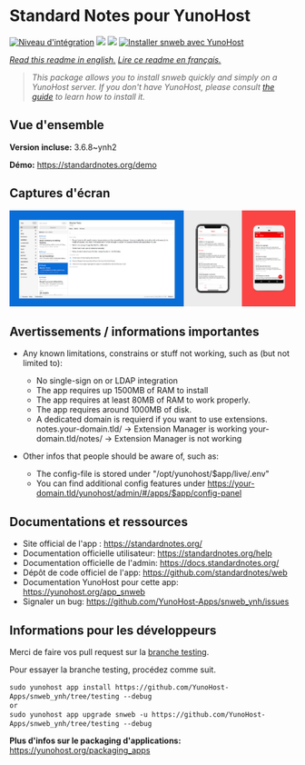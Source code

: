 # Standard Notes pour YunoHost

[![Niveau d'intégration](https://dash.yunohost.org/integration/snweb.svg)](https://dash.yunohost.org/appci/app/snweb) ![](https://ci-apps.yunohost.org/ci/badges/snweb.status.svg)  ![](https://ci-apps.yunohost.org/ci/badges/snweb.maintain.svg)
[![Installer snweb avec YunoHost](https://install-app.yunohost.org/install-with-yunohost.svg)](https://install-app.yunohost.org/?app=snweb)

*[Read this readme in english.](./README.md)*
*[Lire ce readme en français.](./README_fr.md)*

> *This package allows you to install snweb quickly and simply on a YunoHost server.
If you don't have YunoHost, please consult [the guide](https://yunohost.org/#/install) to learn how to install it.*

## Vue d'ensemble



**Version incluse:** 3.6.8~ynh2

**Démo:** https://standardnotes.org/demo


## Captures d'écran


   ![](./doc/screenshots/standard_notes.png)




## Avertissements / informations importantes

* Any known limitations, constrains or stuff not working, such as (but not limited to):
    * No single-sign on or LDAP integration
    * The app requires up 1500MB of RAM to install
    * The app requires at least 80MB of RAM to work properly.
    * The app requires around 1000MB of disk.
    * A dedicated domain is requierd if you want to use extensions.
      notes.your-domain.tld/ -> Extension Manager is working
      your-domain.tld/notes/ -> Extension Manager is not working

* Other infos that people should be aware of, such as:
    * The config-file is stored under "/opt/yunohost/$app/live/.env"
    * You can find additional config features under https://your-domain.tld/yunohost/admin/#/apps/$app/config-panel



## Documentations et ressources

* Site official de l'app : https://standardnotes.org/
* Documentation officielle utilisateur: https://standardnotes.org/help
* Documentation officielle de l'admin: https://docs.standardnotes.org/
* Dépôt de code officiel de l'app:  https://github.com/standardnotes/web
* Documentation YunoHost pour cette app: https://yunohost.org/app_snweb
* Signaler un bug: https://github.com/YunoHost-Apps/snweb_ynh/issues

## Informations pour les développeurs

Merci de faire vos pull request sur la [branche testing](https://github.com/YunoHost-Apps/snweb_ynh/tree/testing).

Pour essayer la branche testing, procédez comme suit.
```
sudo yunohost app install https://github.com/YunoHost-Apps/snweb_ynh/tree/testing --debug
or
sudo yunohost app upgrade snweb -u https://github.com/YunoHost-Apps/snweb_ynh/tree/testing --debug
```

**Plus d'infos sur le packaging d'applications:** https://yunohost.org/packaging_apps